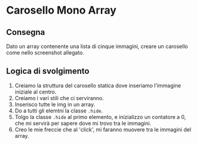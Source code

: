 Carosello Mono Array
===

## Consegna
Dato un array contenente una lista di cinque immagini, creare un carosello come nello screenshot allegato.

## Logica di svolgimento

1. Creiamo la struttura del carosello statica dove inseriamo l'immagine iniziale al centro.
1. Creiamo i vari stili che ci serviranno.
1. Inserisco tutte le img in un array.
1. Do a tutti gli elemtni la classe `.hide`.
1. Tolgo la classe `.hide` al primo elemento, e inizializzo un contatore a 0, che mi servirà per sapere dove mi trovo tra le immagini.
1. Creo le mie freccie che al 'click', mi faranno muovere tra le immagini del array.